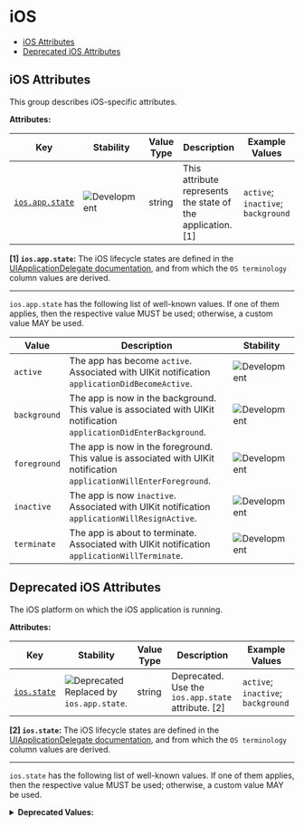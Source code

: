 <!-- NOTE: THIS FILE IS AUTOGENERATED. DO NOT EDIT BY HAND. -->
<!-- see templates/registry/markdown/attribute_namespace.md.j2 -->

# iOS

- [iOS Attributes](#ios-attributes)
- [Deprecated iOS Attributes](#deprecated-ios-attributes)

## iOS Attributes

This group describes iOS-specific attributes.

**Attributes:**

| Key | Stability | Value Type | Description | Example Values |
|---|---|---|---|---|
| <a id="ios-app-state" href="#ios-app-state">`ios.app.state`</a> | ![Development](https://img.shields.io/badge/-development-blue) | string | This attribute represents the state of the application. [1] | `active`; `inactive`; `background` |

**[1] `ios.app.state`:** The iOS lifecycle states are defined in the [UIApplicationDelegate documentation](https://developer.apple.com/documentation/uikit/uiapplicationdelegate), and from which the `OS terminology` column values are derived.

---

`ios.app.state` has the following list of well-known values. If one of them applies, then the respective value MUST be used; otherwise, a custom value MAY be used.

| Value  | Description | Stability |
|---|---|---|
| `active` | The app has become `active`. Associated with UIKit notification `applicationDidBecomeActive`. | ![Development](https://img.shields.io/badge/-development-blue) |
| `background` | The app is now in the background. This value is associated with UIKit notification `applicationDidEnterBackground`. | ![Development](https://img.shields.io/badge/-development-blue) |
| `foreground` | The app is now in the foreground. This value is associated with UIKit notification `applicationWillEnterForeground`. | ![Development](https://img.shields.io/badge/-development-blue) |
| `inactive` | The app is now `inactive`. Associated with UIKit notification `applicationWillResignActive`. | ![Development](https://img.shields.io/badge/-development-blue) |
| `terminate` | The app is about to terminate. Associated with UIKit notification `applicationWillTerminate`. | ![Development](https://img.shields.io/badge/-development-blue) |

## Deprecated iOS Attributes

The iOS platform on which the iOS application is running.

**Attributes:**

| Key | Stability | Value Type | Description | Example Values |
|---|---|---|---|---|
| <a id="ios-state" href="#ios-state">`ios.state`</a> | ![Deprecated](https://img.shields.io/badge/-deprecated-red)<br>Replaced by `ios.app.state`. | string | Deprecated. Use the `ios.app.state` attribute. [2] | `active`; `inactive`; `background` |

**[2] `ios.state`:** The iOS lifecycle states are defined in the [UIApplicationDelegate documentation](https://developer.apple.com/documentation/uikit/uiapplicationdelegate), and from which the `OS terminology` column values are derived.

---

`ios.state` has the following list of well-known values. If one of them applies, then the respective value MUST be used; otherwise, a custom value MAY be used.

<details>
<summary><b>Deprecated Values:</b></summary>

| Value  | Description | Deprecation Explanation |
|---|---|---|
| `active` | The app has become `active`. Associated with UIKit notification `applicationDidBecomeActive`. | Use `active` value for `ios.app.state` attribute instead. |
| `background` | The app is now in the background. This value is associated with UIKit notification `applicationDidEnterBackground`. | Use `background` value for `ios.app.state` attribute instead. |
| `foreground` | The app is now in the foreground. This value is associated with UIKit notification `applicationWillEnterForeground`. | Use `foreground` value for `ios.app.state` attribute instead. |
| `inactive` | The app is now `inactive`. Associated with UIKit notification `applicationWillResignActive`. | Use `inactive` value for `ios.app.state` attribute instead. |
| `terminate` | The app is about to terminate. Associated with UIKit notification `applicationWillTerminate`. | Use `terminate` value for `ios.app.state` attribute instead. |

</details>
